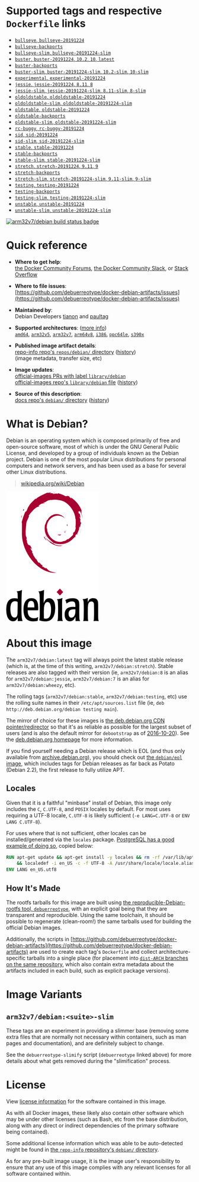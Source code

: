 <!--

********************************************************************************

WARNING:

    DO NOT EDIT "debian/README.md"

    IT IS AUTO-GENERATED

    (from the other files in "debian/" combined with a set of templates)

********************************************************************************

-->

# Supported tags and respective `Dockerfile` links

-	[`bullseye`, `bullseye-20191224`](https://github.com/debuerreotype/docker-debian-artifacts/blob/0e924e8a686977afb4e28263694489a623928f17/bullseye/Dockerfile)
-	[`bullseye-backports`](https://github.com/debuerreotype/docker-debian-artifacts/blob/0e924e8a686977afb4e28263694489a623928f17/bullseye/backports/Dockerfile)
-	[`bullseye-slim`, `bullseye-20191224-slim`](https://github.com/debuerreotype/docker-debian-artifacts/blob/0e924e8a686977afb4e28263694489a623928f17/bullseye/slim/Dockerfile)
-	[`buster`, `buster-20191224`, `10.2`, `10`, `latest`](https://github.com/debuerreotype/docker-debian-artifacts/blob/0e924e8a686977afb4e28263694489a623928f17/buster/Dockerfile)
-	[`buster-backports`](https://github.com/debuerreotype/docker-debian-artifacts/blob/0e924e8a686977afb4e28263694489a623928f17/buster/backports/Dockerfile)
-	[`buster-slim`, `buster-20191224-slim`, `10.2-slim`, `10-slim`](https://github.com/debuerreotype/docker-debian-artifacts/blob/0e924e8a686977afb4e28263694489a623928f17/buster/slim/Dockerfile)
-	[`experimental`, `experimental-20191224`](https://github.com/debuerreotype/docker-debian-artifacts/blob/0e924e8a686977afb4e28263694489a623928f17/experimental/Dockerfile)
-	[`jessie`, `jessie-20191224`, `8.11`, `8`](https://github.com/debuerreotype/docker-debian-artifacts/blob/0e924e8a686977afb4e28263694489a623928f17/jessie/Dockerfile)
-	[`jessie-slim`, `jessie-20191224-slim`, `8.11-slim`, `8-slim`](https://github.com/debuerreotype/docker-debian-artifacts/blob/0e924e8a686977afb4e28263694489a623928f17/jessie/slim/Dockerfile)
-	[`oldoldstable`, `oldoldstable-20191224`](https://github.com/debuerreotype/docker-debian-artifacts/blob/0e924e8a686977afb4e28263694489a623928f17/oldoldstable/Dockerfile)
-	[`oldoldstable-slim`, `oldoldstable-20191224-slim`](https://github.com/debuerreotype/docker-debian-artifacts/blob/0e924e8a686977afb4e28263694489a623928f17/oldoldstable/slim/Dockerfile)
-	[`oldstable`, `oldstable-20191224`](https://github.com/debuerreotype/docker-debian-artifacts/blob/0e924e8a686977afb4e28263694489a623928f17/oldstable/Dockerfile)
-	[`oldstable-backports`](https://github.com/debuerreotype/docker-debian-artifacts/blob/0e924e8a686977afb4e28263694489a623928f17/oldstable/backports/Dockerfile)
-	[`oldstable-slim`, `oldstable-20191224-slim`](https://github.com/debuerreotype/docker-debian-artifacts/blob/0e924e8a686977afb4e28263694489a623928f17/oldstable/slim/Dockerfile)
-	[`rc-buggy`, `rc-buggy-20191224`](https://github.com/debuerreotype/docker-debian-artifacts/blob/0e924e8a686977afb4e28263694489a623928f17/rc-buggy/Dockerfile)
-	[`sid`, `sid-20191224`](https://github.com/debuerreotype/docker-debian-artifacts/blob/0e924e8a686977afb4e28263694489a623928f17/sid/Dockerfile)
-	[`sid-slim`, `sid-20191224-slim`](https://github.com/debuerreotype/docker-debian-artifacts/blob/0e924e8a686977afb4e28263694489a623928f17/sid/slim/Dockerfile)
-	[`stable`, `stable-20191224`](https://github.com/debuerreotype/docker-debian-artifacts/blob/0e924e8a686977afb4e28263694489a623928f17/stable/Dockerfile)
-	[`stable-backports`](https://github.com/debuerreotype/docker-debian-artifacts/blob/0e924e8a686977afb4e28263694489a623928f17/stable/backports/Dockerfile)
-	[`stable-slim`, `stable-20191224-slim`](https://github.com/debuerreotype/docker-debian-artifacts/blob/0e924e8a686977afb4e28263694489a623928f17/stable/slim/Dockerfile)
-	[`stretch`, `stretch-20191224`, `9.11`, `9`](https://github.com/debuerreotype/docker-debian-artifacts/blob/0e924e8a686977afb4e28263694489a623928f17/stretch/Dockerfile)
-	[`stretch-backports`](https://github.com/debuerreotype/docker-debian-artifacts/blob/0e924e8a686977afb4e28263694489a623928f17/stretch/backports/Dockerfile)
-	[`stretch-slim`, `stretch-20191224-slim`, `9.11-slim`, `9-slim`](https://github.com/debuerreotype/docker-debian-artifacts/blob/0e924e8a686977afb4e28263694489a623928f17/stretch/slim/Dockerfile)
-	[`testing`, `testing-20191224`](https://github.com/debuerreotype/docker-debian-artifacts/blob/0e924e8a686977afb4e28263694489a623928f17/testing/Dockerfile)
-	[`testing-backports`](https://github.com/debuerreotype/docker-debian-artifacts/blob/0e924e8a686977afb4e28263694489a623928f17/testing/backports/Dockerfile)
-	[`testing-slim`, `testing-20191224-slim`](https://github.com/debuerreotype/docker-debian-artifacts/blob/0e924e8a686977afb4e28263694489a623928f17/testing/slim/Dockerfile)
-	[`unstable`, `unstable-20191224`](https://github.com/debuerreotype/docker-debian-artifacts/blob/0e924e8a686977afb4e28263694489a623928f17/unstable/Dockerfile)
-	[`unstable-slim`, `unstable-20191224-slim`](https://github.com/debuerreotype/docker-debian-artifacts/blob/0e924e8a686977afb4e28263694489a623928f17/unstable/slim/Dockerfile)

[![arm32v7/debian build status badge](https://img.shields.io/jenkins/s/https/doi-janky.infosiftr.net/job/multiarch/job/arm32v7/job/debian.svg?label=arm32v7/debian%20%20build%20job)](https://doi-janky.infosiftr.net/job/multiarch/job/arm32v7/job/debian/)

# Quick reference

-	**Where to get help**:  
	[the Docker Community Forums](https://forums.docker.com/), [the Docker Community Slack](http://dockr.ly/slack), or [Stack Overflow](https://stackoverflow.com/search?tab=newest&q=docker)

-	**Where to file issues**:  
	[https://github.com/debuerreotype/docker-debian-artifacts/issues](https://github.com/debuerreotype/docker-debian-artifacts/issues)

-	**Maintained by**:  
	Debian Developers [tianon](https://qa.debian.org/developer.php?login=tianon) and [paultag](https://qa.debian.org/developer.php?login=paultag)

-	**Supported architectures**: ([more info](https://github.com/docker-library/official-images#architectures-other-than-amd64))  
	[`amd64`](https://hub.docker.com/r/amd64/debian/), [`arm32v5`](https://hub.docker.com/r/arm32v5/debian/), [`arm32v7`](https://hub.docker.com/r/arm32v7/debian/), [`arm64v8`](https://hub.docker.com/r/arm64v8/debian/), [`i386`](https://hub.docker.com/r/i386/debian/), [`ppc64le`](https://hub.docker.com/r/ppc64le/debian/), [`s390x`](https://hub.docker.com/r/s390x/debian/)

-	**Published image artifact details**:  
	[repo-info repo's `repos/debian/` directory](https://github.com/docker-library/repo-info/blob/master/repos/debian) ([history](https://github.com/docker-library/repo-info/commits/master/repos/debian))  
	(image metadata, transfer size, etc)

-	**Image updates**:  
	[official-images PRs with label `library/debian`](https://github.com/docker-library/official-images/pulls?q=label%3Alibrary%2Fdebian)  
	[official-images repo's `library/debian` file](https://github.com/docker-library/official-images/blob/master/library/debian) ([history](https://github.com/docker-library/official-images/commits/master/library/debian))

-	**Source of this description**:  
	[docs repo's `debian/` directory](https://github.com/docker-library/docs/tree/master/debian) ([history](https://github.com/docker-library/docs/commits/master/debian))

# What is Debian?

Debian is an operating system which is composed primarily of free and open-source software, most of which is under the GNU General Public License, and developed by a group of individuals known as the Debian project. Debian is one of the most popular Linux distributions for personal computers and network servers, and has been used as a base for several other Linux distributions.

> [wikipedia.org/wiki/Debian](https://en.wikipedia.org/wiki/Debian)

![logo](https://raw.githubusercontent.com/docker-library/docs/b449be7df57e9ed9086bb5821bfb5d6cdc5d67a4/debian/logo.png)

# About this image

The `arm32v7/debian:latest` tag will always point the latest stable release (which is, at the time of this writing, `arm32v7/debian:stretch`). Stable releases are also tagged with their version (ie, `arm32v7/debian:8` is an alias for `arm32v7/debian:jessie`, `arm32v7/debian:7` is an alias for `arm32v7/debian:wheezy`, etc).

The rolling tags (`arm32v7/debian:stable`, `arm32v7/debian:testing`, etc) use the rolling suite names in their `/etc/apt/sources.list` file (ie, `deb http://deb.debian.org/debian testing main`).

The mirror of choice for these images is [the deb.debian.org CDN pointer/redirector](https://deb.debian.org) so that it's as reliable as possible for the largest subset of users (and is also the default mirror for `debootstrap` as of [2016-10-20](https://anonscm.debian.org/cgit/d-i/debootstrap.git/commit/?id=9e8bc60ad1ccf3a25ce7890526b70059f3e770de)). See the [deb.debian.org homepage](https://deb.debian.org) for more information.

If you find yourself needing a Debian release which is EOL (and thus only available from [archive.debian.org](http://archive.debian.org)), you should check out [the `debian/eol` image](https://hub.docker.com/r/debian/eol/), which includes tags for Debian releases as far back as Potato (Debian 2.2), the first release to fully utilize APT.

## Locales

Given that it is a faithful "minbase" install of Debian, this image only includes the `C`, `C.UTF-8`, and `POSIX` locales by default. For most uses requiring a UTF-8 locale, `C.UTF-8` is likely sufficient (`-e LANG=C.UTF-8` or `ENV LANG C.UTF-8`).

For uses where that is not sufficient, other locales can be installed/generated via the `locales` package. [PostgreSQL has a good example of doing so](https://github.com/docker-library/postgres/blob/69bc540ecfffecce72d49fa7e4a46680350037f9/9.6/Dockerfile#L21-L24), copied below:

```dockerfile
RUN apt-get update && apt-get install -y locales && rm -rf /var/lib/apt/lists/* \
	&& localedef -i en_US -c -f UTF-8 -A /usr/share/locale/locale.alias en_US.UTF-8
ENV LANG en_US.utf8
```

## How It's Made

The rootfs tarballs for this image are built using [the reproducible-Debian-rootfs tool, `debuerreotype`](https://github.com/debuerreotype/debuerreotype), with an explicit goal being that they are transparent and reproducible. Using the same toolchain, it should be possible to regenerate (clean-room!) the same tarballs used for building the official Debian images.

Additionally, the scripts in [https://github.com/debuerreotype/docker-debian-artifacts](https://github.com/debuerreotype/docker-debian-artifacts) are used to create each tag's `Dockerfile` and collect architecture-specific tarballs into a single place (for placement into [`dist-ARCH` branches on the same repository](https://github.com/debuerreotype/docker-debian-artifacts/branches), which also contain extra metadata about the artifacts included in each build, such as explicit package versions).

# Image Variants

## `arm32v7/debian:<suite>-slim`

These tags are an experiment in providing a slimmer base (removing some extra files that are normally not necessary within containers, such as man pages and documentation), and are definitely subject to change.

See the `debuerreotype-slimify` script (`debuerreotype` linked above) for more details about what gets removed during the "slimification" process.

# License

View [license information](https://www.debian.org/social_contract#guidelines) for the software contained in this image.

As with all Docker images, these likely also contain other software which may be under other licenses (such as Bash, etc from the base distribution, along with any direct or indirect dependencies of the primary software being contained).

Some additional license information which was able to be auto-detected might be found in [the `repo-info` repository's `debian/` directory](https://github.com/docker-library/repo-info/tree/master/repos/debian).

As for any pre-built image usage, it is the image user's responsibility to ensure that any use of this image complies with any relevant licenses for all software contained within.

